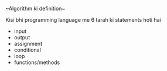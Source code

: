 ~Algorithm ki definition~

Kisi bhi programming language me 6 tarah ki statements hoti hai 
- input
- output
- assignment
- conditional
- loop
- functions/methods
